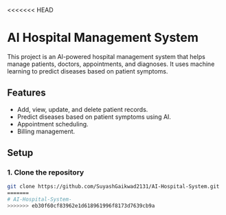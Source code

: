 <<<<<<< HEAD
# AI Hospital Management System

This project is an AI-powered hospital management system that helps manage patients, doctors, appointments, and diagnoses. It uses machine learning to predict diseases based on patient symptoms.

## Features

- Add, view, update, and delete patient records.
- Predict diseases based on patient symptoms using AI.
- Appointment scheduling.
- Billing management.

## Setup

### 1. Clone the repository

```bash
git clone https://github.com/SuyashGaikwad2131/AI-Hospital-System.git
=======
# AI-Hospital-System-
>>>>>>> eb30f60cf83962e1d618961996f8173d7639cb9a
